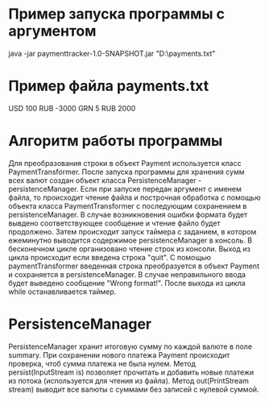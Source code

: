 # Пример запуска программы с аргументом
java -jar paymenttracker-1.0-SNAPSHOT.jar "D:\payments.txt"

# Пример файла payments.txt
USD 100
RUB -3000
GRN 5
RUB 2000

# Алгоритм работы программы
Для преобразования строки в объект Payment используется класс PaymentTransformer.
После запуска программы для хранения сумм всех валют создан объект класса PersistenceManager - persistenceManager.
Если при запуске передан аргумент с именем файла, то происходит чтение файла и построчная обработка с помощью объекта класса PaymentTransformer с последующим сохранением в persistenceManager. В случае возникновения ошибки формата будет вывдено соответствующее сообщение и чтение файло будет продолжено.
Затем происходит запуск таймера с заданием, в котором ежеминутно выводится содержимое persistenceManager в консоль.
В бесконечном цикле организовано чтение строк из консоли. Выход из цикла происходит если введена строка "quit". С помощью paymentTransformer введенная строка преобразуется в объект Payment и сохраняется в persistenceManager. В случае неправильного ввода будет выведено сообщение "Wrong format!". После выхода из цикла while останавливается таймер.

# PersistenceManager
PersistenceManager хранит итоговую сумму по каждой валюте в поле summary. При сохранении нового платежа Payment происходит проверка, чтоб сумма платежа не была нулем. Метод persist(InputStream is) позволяет прочитать и добавить новые платежи из потока (используется для чтения из файла). Метод out(PrintStream stream) выводит все валюты с суммами без записей с нулевой суммой.
